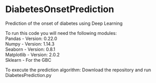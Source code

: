 # DiabetesOnsetPrediction
Prediction of the onset of diabetes using Deep Learning

To run this code you will need the following modules: \
Pandas - Version: 0.22.0 \
Numpy - Version: 1.14.3 \
Seaborn - Version: 0.8.1 \
Matplotlib - Version: 2.0.2 \
Sklearn - For the GBC

To execute the prediction algorithm: Download the repository and run DiabetesPrediction.py
